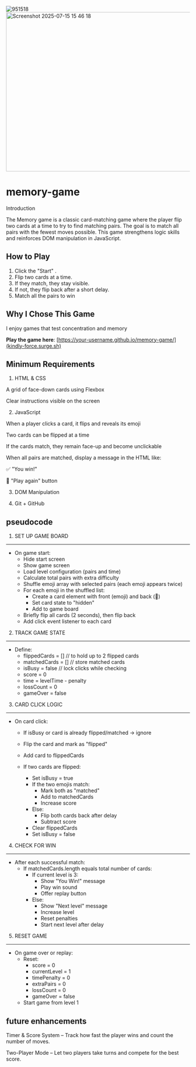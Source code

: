 ![951518](https://github.com/user-attachments/assets/f4691b4a-3d6e-4365-ac87-1fc293573292)
<img width="724" height="435" alt="Screenshot 2025-07-15 15 46 18" src="https://github.com/user-attachments/assets/583d2ce3-83fd-4f1a-8744-7c06a6fe9b7a" />

# memory-game
Introduction

The Memory game is a classic card-matching game where the player flip two cards at a time to try to find matching pairs. The goal is to match all pairs with the fewest moves possible. This game strengthens logic skills and reinforces DOM manipulation in JavaScript.
##  How to Play
1. Click the "Start" .
2. Flip two cards at a time.
3. If they match, they stay visible.
4. If not, they flip back after a short delay.
5. Match all the pairs to win
 ##  Why I Chose This Game 
I enjoy games that test concentration and memory

 **Play the game here**: [https://your-username.github.io/memory-game/](kindly-force.surge.sh)  



##  Minimum Requirements
1. HTML & CSS

A grid of face-down cards using Flexbox

Clear instructions visible on the screen

2. JavaScript

When a player clicks a card, it flips and reveals its emoji

Two cards can be flipped at a time

If the cards match, they remain face-up and become unclickable

When all pairs are matched, display a message in the HTML like:

✅ "You win!"

🔄 "Play again" button

3. DOM Manipulation  

4. Git + GitHub
  
## pseudocode  


1. SET UP GAME BOARD
----------------------
- On game start:
  - Hide start screen
  - Show game screen
  - Load level configuration (pairs and time)
  - Calculate total pairs with extra difficulty
  - Shuffle emoji array with selected pairs (each emoji appears twice)
  - For each emoji in the shuffled list:
      - Create a card element with front (emoji) and back (🌟)
      - Set card state to "hidden"
      - Add to game board
  - Briefly flip all cards (2 seconds), then flip back
  - Add click event listener to each card


2. TRACK GAME STATE
----------------------
- Define:
  - flippedCards = []        // to hold up to 2 flipped cards
  - matchedCards = []        // store matched cards
  - isBusy = false           // lock clicks while checking
  - score = 0
  - time = levelTime - penalty
  - lossCount = 0
  - gameOver = false


3. CARD CLICK LOGIC
----------------------
- On card click:
  - If isBusy or card is already flipped/matched → ignore
  - Flip the card and mark as "flipped"
  - Add card to flippedCards

  - If two cards are flipped:
      - Set isBusy = true
      - If the two emojis match:
          - Mark both as "matched"
          - Add to matchedCards
          - Increase score
      - Else:
          - Flip both cards back after delay
          - Subtract score
      - Clear flippedCards
      - Set isBusy = false


4. CHECK FOR WIN
----------------------
- After each successful match:
  - If matchedCards.length equals total number of cards:
      - If current level is 3:
          - Show "You Win!" message
          - Play win sound
          - Offer replay button
      - Else:
          - Show "Next level" message
          - Increase level
          - Reset penalties
          - Start next level after delay


5. RESET GAME
----------------------
- On game over or replay:
  - Reset:
    - score = 0
    - currentLevel = 1
    - timePenalty = 0
    - extraPairs = 0
    - lossCount = 0
    - gameOver = false
  - Start game from level 1

 
## future enhancements
Timer & Score System – Track how fast the player wins and count the number of moves.

Two-Player Mode – Let two players take turns and compete for the best score.
